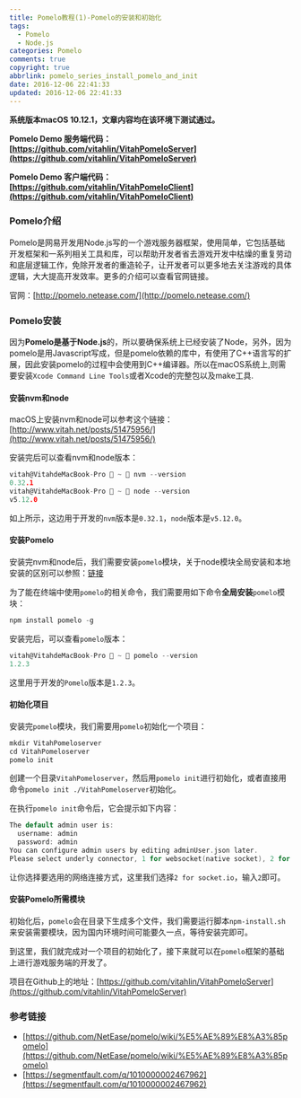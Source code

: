 ```yaml
---
title: Pomelo教程(1)-Pomelo的安装和初始化
tags:
  - Pomelo
  - Node.js
categories: Pomelo
comments: true
copyright: true
abbrlink: pomelo_series_install_pomelo_and_init
date: 2016-12-06 22:41:33
updated: 2016-12-06 22:41:33
---
```


**系统版本macOS 10.12.1，文章内容均在该环境下测试通过。**

**Pomelo Demo 服务端代码：[https://github.com/vitahlin/VitahPomeloServer](https://github.com/vitahlin/VitahPomeloServer)**

**Pomelo Demo 客户端代码：[https://github.com/vitahlin/VitahPomeloClient](https://github.com/vitahlin/VitahPomeloClient)**

### Pomelo介绍
Pomelo是网易开发用Node.js写的一个游戏服务器框架，使用简单，它包括基础开发框架和一系列相关工具和库，可以帮助开发者省去游戏开发中枯燥的重复劳动和底层逻辑工作，免除开发者的重造轮子，让开发者可以更多地去关注游戏的具体逻辑，大大提高开发效率。更多的介绍可以查看官网链接。

官网：[http://pomelo.netease.com/](http://pomelo.netease.com/)

### Pomelo安装

因为**Pomelo是基于Node.js**的，所以要确保系统上已经安装了Node，另外，因为pomelo是用Javascript写成，但是pomelo依赖的库中，有使用了C++语言写的扩展，因此安装pomelo的过程中会使用到C++编译器。所以在macOS系统上,则需要安装`Xcode Command Line Tools`或者Xcode的完整包以及make工具.

<!--more-->

#### 安装nvm和node

macOS上安装nvm和node可以参考这个链接：[http://www.vitah.net/posts/51475956/](http://www.vitah.net/posts/51475956/)

安装完后可以查看nvm和node版本：
```c 
vitah@VitahdeMacBook-Pro  ~  nvm --version
0.32.1
vitah@VitahdeMacBook-Pro  ~  node --version
v5.12.0
```
如上所示，这边用于开发的`nvm`版本是`0.32.1`，`node`版本是`v5.12.0`。

#### 安装Pomelo

安装完nvm和node后，我们需要安装`pomelo`模块，关于node模块全局安装和本地安装的区别可以参照：[链接](https://segmentfault.com/q/1010000002467962)

为了能在终端中使用`pomelo`的相关命令，我们需要用如下命令**全局安装**`pomelo`模块：
```javascript
npm install pomelo -g
```

安装完后，可以查看`pomelo`版本：
```javascript
vitah@VitahdeMacBook-Pro  ~  pomelo --version
1.2.3
```

这里用于开发的`Pomelo`版本是`1.2.3`。

#### 初始化项目

安装完`pomelo`模块，我们需要用`pomelo`初始化一个项目：
```c
mkdir VitahPomeloserver
cd VitahPomeloserver
pomelo init
```
创建一个目录`VitahPomeloserver`，然后用`pomelo init`进行初始化，或者直接用命令`pomelo init ./VitahPomeloserver`初始化。

在执行`pomelo init`命令后，它会提示如下内容：
```c 
The default admin user is:
  username: admin
  password: admin
You can configure admin users by editing adminUser.json later.
Please select underly connector, 1 for websocket(native socket), 2 for socket.io, 3 for wss, 4 for socket.io(wss), 5 for udp, 6 for mqtt: [1]
```
让你选择要选用的网络连接方式，这里我们选择`2 for socket.io`，输入`2`即可。

#### 安装Pomelo所需模块

初始化后，`pomelo`会在目录下生成多个文件，我们需要运行脚本`npm-install.sh`来安装需要模块，因为国内环境时间可能要久一点，等待安装完即可。

到这里，我们就完成对一个项目的初始化了，接下来就可以在`pomelo`框架的基础上进行游戏服务端的开发了。

项目在Github上的地址：[https://github.com/vitahlin/VitahPomeloServer](https://github.com/vitahlin/VitahPomeloServer)

### 参考链接
- [https://github.com/NetEase/pomelo/wiki/%E5%AE%89%E8%A3%85pomelo](https://github.com/NetEase/pomelo/wiki/%E5%AE%89%E8%A3%85pomelo)
- [https://segmentfault.com/q/1010000002467962](https://segmentfault.com/q/1010000002467962)
